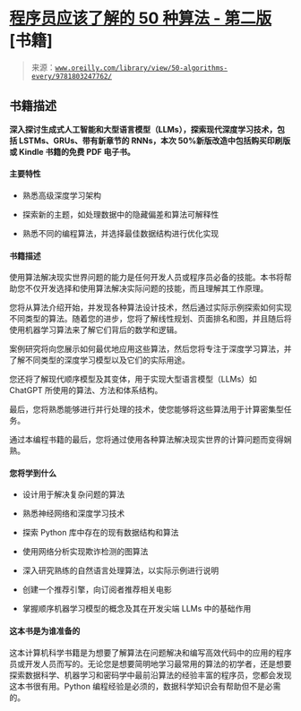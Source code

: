 <!--yml

类别：未分类

日期：2024-05-27 14:28:51

-->

# [程序员应该了解的 50 种算法 - 第二版](https://www.oreilly.com/library/view/50-algorithms-every/9781803247762/) [书籍]

> 来源：[`www.oreilly.com/library/view/50-algorithms-every/9781803247762/`](https://www.oreilly.com/library/view/50-algorithms-every/9781803247762/)

## 书籍描述

**深入探讨生成式人工智能和大型语言模型（LLMs），探索现代深度学习技术，包括 LSTMs、GRUs、带有新章节的 RNNs，本次 50%新版改造中包括购买印刷版或 Kindle 书籍的免费 PDF 电子书。**

#### 主要特性

+   熟悉高级深度学习架构

+   探索新的主题，如处理数据中的隐藏偏差和算法可解释性

+   熟悉不同的编程算法，并选择最佳数据结构进行优化实现

#### 书籍描述

使用算法解决现实世界问题的能力是任何开发人员或程序员必备的技能。本书将帮助您不仅开发选择和使用算法解决实际问题的技能，而且理解其工作原理。

您将从算法介绍开始，并发现各种算法设计技术，然后通过实际示例探索如何实现不同类型的算法。随着您的进步，您将了解线性规划、页面排名和图，并且随后将使用机器学习算法来了解它们背后的数学和逻辑。

案例研究将向您展示如何最优地应用这些算法，然后您将专注于深度学习算法，并了解不同类型的深度学习模型以及它们的实际用途。

您还将了解现代顺序模型及其变体，用于实现大型语言模型（LLMs）如 ChatGPT 所使用的算法、方法和体系结构。

最后，您将熟悉能够进行并行处理的技术，使您能够将这些算法用于计算密集型任务。

通过本编程书籍的最后，您将通过使用各种算法解决现实世界的计算问题而变得娴熟。

#### 您将学到什么

+   设计用于解决复杂问题的算法

+   熟悉神经网络和深度学习技术

+   探索 Python 库中存在的现有数据结构和算法

+   使用网络分析实现欺诈检测的图算法

+   深入研究熟练的自然语言处理算法，以实际示例进行说明

+   创建一个推荐引擎，向订阅者推荐相关电影

+   掌握顺序机器学习模型的概念及其在开发尖端 LLMs 中的基础作用

#### 这本书是为谁准备的

这本计算机科学书籍是为想要了解算法在问题解决和编写高效代码中的应用的程序员或开发人员而写的。无论您是想要简明地学习最常用的算法的初学者，还是想要探索数据科学、机器学习和密码学中最前沿算法的经验丰富的程序员，您都会发现这本书很有用。Python 编程经验是必须的，数据科学知识会有帮助但不是必需的。
